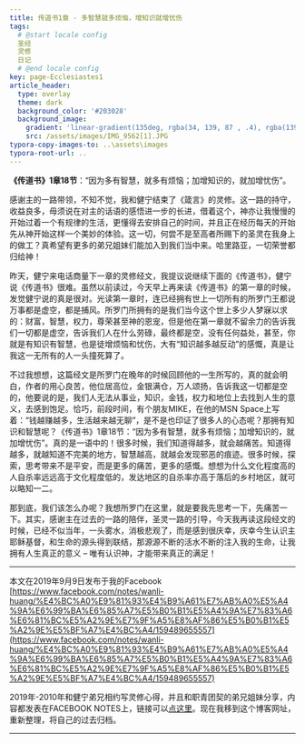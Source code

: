 ```yaml
---
title: 传道书1章 - 多智慧就多烦恼，增知识就增忧伤
tags: 
  # @start locale config
  圣经
  灵修
  日记
  # @end locale config
key: page-Ecclesiastes1
article_header:
  type: overlay
  theme: dark
  background_color: '#203028'
  background_image:
    gradient: 'linear-gradient(135deg, rgba(34, 139, 87 , .4), rgba(139, 34, 139, .4))'
    src: /assets/images/IMG_9562[1].JPG
typora-copy-images-to: ..\assets\images
typora-root-url: ..
---
```


**《传道书》1章18节**：“因为多有智慧，就多有烦恼；加增知识的，就加增忧伤”。

<!--more-->

感谢主的一路带领，不知不觉，我和健宁结束了《箴言》的灵修。这一路的持守，收益良多，毋须说在对主的话语的感悟进一步的长进，借着这个，神亦让我慢慢的开始过着一个有规律的生活，更懂得去安排自己的时间，并且正在经历每天的开始先从神开始这样一个美妙的体验。这一切，何尝不是至高者所赐下的圣灵在我身上的做工？真希望有更多的弟兄姐妹们能加入到我们当中来。哈里路亚，一切荣誉都归给神！

昨天，健宁来电话商量下一章的灵修经文，我提议说继续下面的《传道书》，健宁说《传道书》很难。虽然以前读过，今天早上再来读《传道书》的第一章的时候，发觉健宁说的真是很对。光读第一章时，连已经拥有世上一切所有的所罗门王都说万事都是虚空，都是捕风。所罗门所拥有的是我们当今这个世上多少人梦寐以求的：财富，智慧，权力，尊荣甚至神的恩宠，但是他在第一章就不留余力的告诉我们一切都是虚空，告诉我们人在什么劳碌，最终都是空，没有任何益处，甚至，你就是有知识有智慧，也是徒增烦恼和忧伤，大有“知识越多越反动”的感慨，真是让我这一无所有的人一头撞死算了。

不过我想想，这篇经文是所罗门在晚年的时候回顾他的一生所写的，真的就会明白，作者的用心良苦，他位居高位，金银满仓，万人颂扬，告诉我这一切都是空的，他要说的是，我们人无法从事业，知识，金钱，权力和地位上去找到人生的意义，去感到饱足。恰巧，前段时间，有个朋友MIKE，在他的MSN Space上写着：“钱越赚越多，生活越来越无聊”，是不是也印证了很多人的心态呢？那拥有知识和智慧呢？《传道书》1章18节：“因为多有智慧，就多有烦恼；加增知识的，就加增忧伤”。真的是一语中的！很多时候，我们知道得越多，就会越痛苦。知道得越多，就越知道不完美的地方，智慧越高，就越会发现邪恶的痕迹。很多时候，探索，思考带来不是平安，而是更多的痛苦，更多的感慨。想想为什么文化程度高的人自杀率远远高于文化程度低的，发达地区的自杀率亦高于落后的乡村地区，就可以略知一二。

那到底，我们该怎么办呢？我想所罗门在这里，就是要我先思考一下，先痛苦一下。其实，感谢主在过去的一路的陪伴，圣灵一路的引导，今天我再读这段经文的时候，已经不似当年，一头雾水，消极悲观了，而是感到很庆幸，庆幸今生认识主耶稣基督，和生命的源头得到联结，那源源不断的活水不断的注入我的生命，让我拥有人生真正的意义 – 唯有认识神，才能带来真正的满足！

---

本文在2019年9月9日发布于我的Facebook [https://www.facebook.com/notes/wanli-huang/%E4%BC%A0%E9%81%93%E4%B9%A61%E7%AB%A0%E5%A4%9A%E6%99%BA%E6%85%A7%E5%B0%B1%E5%A4%9A%E7%83%A6%E6%81%BC%E5%A2%9E%E7%9F%A5%E8%AF%86%E5%B0%B1%E5%A2%9E%E5%BF%A7%E4%BC%A4/159489655557](https://www.facebook.com/notes/wanli-huang/%E4%BC%A0%E9%81%93%E4%B9%A61%E7%AB%A0%E5%A4%9A%E6%99%BA%E6%85%A7%E5%B0%B1%E5%A4%9A%E7%83%A6%E6%81%BC%E5%A2%9E%E7%9F%A5%E8%AF%86%E5%B0%B1%E5%A2%9E%E5%BF%A7%E4%BC%A4/159489655557)

2019年-2010年和健宁弟兄相约写灵修心得，并且和职青团契的弟兄姐妹分享，内容都发表在FACEBOOK NOTES上，链接可以[点这里](https://www.facebook.com/wanli.huang/notes)。现在我移到这个博客网址，重新整理，将自己的过去归档。

---



